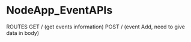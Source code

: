 # NodeApp_EventAPIs

ROUTES
GET / (get events information)
POST / (event Add, need to give data in body)